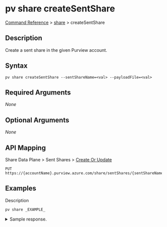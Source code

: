 # pv share createSentShare
[Command Reference](../../../README.md#command-reference) > [share](./main.md) > createSentShare

## Description
Create a sent share in the given Purview account.

## Syntax
```
pv share createSentShare --sentShareName=<val> --payloadFile=<val>
```

## Required Arguments
*None*

## Optional Arguments
*None*

## API Mapping
Share Data Plane > Sent Shares > [Create Or Update](https://docs.microsoft.com/en-us/rest/api/purview/sharedataplane/sent-shares/create-or-update)
```
PUT https://{accountName}.purview.azure.com/share/sentShares/{sentShareName}
```

## Examples
Description
```powershell
pv share _EXAMPLE_
```


<details><summary>Sample response.</summary>
<p>

```json
{
   "shareKind":"InPlace",
   "properties":{
      "description":"This is a description.",
      "collection":{
         "referenceName":"qrzdyx",
         "type":"CollectionReference"
      }
   }
}
```
</p>
</details>
